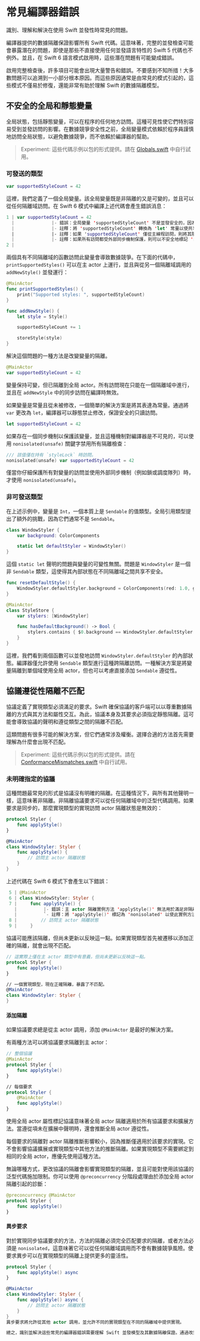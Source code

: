 # 常見編譯器錯誤

識別、理解和解決在使用 Swift 並發性時常見的問題。

編譯器提供的數據隔離保證影響所有 Swift 代碼。這意味著，完整的並發檢查可能會暴露潛在的問題，即使是那些不直接使用任何並發語言特性的 Swift 5 代碼也不例外。並且，在 Swift 6 語言模式啟用時，這些潛在問題有可能變成錯誤。

啟用完整檢查後，許多項目可能會出現大量警告和錯誤。不要感到不知所措！大多數問題可以追溯到一小部分根本原因。而這些原因通常是由常見的模式引起的，這些模式不僅易於修復，還能非常有助於理解 Swift 的數據隔離模型。

## 不安全的全局和靜態變量

全局狀態，包括靜態變量，可以在程序的任何地方訪問。這種可見性使它們特別容易受到並發訪問的影響。在數據競爭安全性之前，全局變量模式依賴於程序員謹慎地訪問全局狀態，以避免數據競爭，而不依賴於編譯器的幫助。

> Experiment: 這些代碼示例以包的形式提供。請在 [Globals.swift][Globals] 中自行試用。

[Globals]: https://github.com/apple/swift-migration-guide/blob/main/Sources/Examples/Globals.swift

### 可發送的類型

```swift
var supportedStyleCount = 42
```

這裡，我們定義了一個全局變量。該全局變量既是非隔離的又是可變的，並且可以從任何隔離域訪問。在 Swift 6 模式中編譯上述代碼會產生錯誤消息：

```swift
1 | var supportedStyleCount = 42
  |              |- 錯誤：全局變量 'supportedStyleCount' 不是並發安全的，因為它是非隔離的全局共享可變狀態
  |              |- 註釋：將 'supportedStyleCount' 轉換為 'let' 常量以使共享狀態不可變
  |              |- 註釋：如果 'supportedStyleCount' 僅從主線程訪問，則將其限制為主 actor
  |              |- 註釋：如果所有訪問都受外部同步機制保護，則可以不安全地標記 'supportedStyleCount' 為並發安全
2 |
```

兩個具有不同隔離域的函數訪問此變量會導致數據競爭。在下面的代碼中，`printSupportedStyles()` 可以在主 actor 上運行，並且與從另一個隔離域調用的 `addNewStyle()` 並發運行：

```swift
@MainActor
func printSupportedStyles() {
    print("Supported styles: ", supportedStyleCount)
}

func addNewStyle() {
    let style = Style()

    supportedStyleCount += 1

    storeStyle(style)
}
```

解決這個問題的一種方法是改變變量的隔離。

```swift
@MainActor
var supportedStyleCount = 42
```

變量保持可變，但已隔離到全局 actor。所有訪問現在只能在一個隔離域中進行，並且在 `addNewStyle` 中的同步訪問在編譯時無效。

如果變量是常量且從未被修改，一個簡單的解決方案是將其表達為常量。通過將 `var` 更改為 `let`，編譯器可以靜態禁止修改，保證安全的只讀訪問。

```swift
let supportedStyleCount = 42
```
如果存在一個同步機制以保護該變量，並且這種機制對編譯器是不可見的，可以使用 `nonisolated(unsafe)` 關鍵字禁用所有隔離檢查：

```swift
/// 該值僅在持有 `styleLock` 時訪問。
nonisolated(unsafe) var supportedStyleCount = 42
```

僅當你仔細保護所有對變量的訪問並使用外部同步機制（例如鎖或調度隊列）時，才使用 `nonisolated(unsafe)`。

### 非可發送類型

在上述示例中，變量是 `Int`，一個本質上是 `Sendable` 的值類型。全局引用類型提出了額外的挑戰，因為它們通常不是 `Sendable`。

```swift
class WindowStyler {
    var background: ColorComponents

    static let defaultStyler = WindowStyler()
}
```

這個 `static let` 聲明的問題與變量的可變性無關。問題是 `WindowStyler` 是一個非 `Sendable` 類型，這使得其內部狀態在不同隔離域之間共享不安全。

```swift
func resetDefaultStyle() {
    WindowStyler.defaultStyler.background = ColorComponents(red: 1.0, green: 1.0, blue: 1.0)
}

@MainActor
class StyleStore {
    var stylers: [WindowStyler]

    func hasDefaultBackground() -> Bool {
        stylers.contains { $0.background == WindowStyler.defaultStyler.background }
    }
}
```

這裡，我們看到兩個函數可以並發地訪問 `WindowStyler.defaultStyler` 的內部狀態。編譯器僅允許使用 `Sendable` 類型進行這種跨隔離訪問。一種解決方案是將變量隔離到單個域使用全局 actor，但也可以考慮直接添加 `Sendable` 遵從性。

## 協議遵從性隔離不匹配

協議定義了實現類型必須滿足的要求。Swift 確保協議的客戶端可以以尊重數據隔離的方式與其方法和屬性交互。為此，協議本身及其要求必須指定靜態隔離。這可能會導致協議的聲明和遵從類型之間的隔離不匹配。

這類問題有很多可能的解決方案，但它們通常涉及權衡。選擇合適的方法首先需要理解為什麼會出現不匹配。

> Experiment: 這些代碼示例以包的形式提供。請在 [ConformanceMismatches.swift][ConformanceMismatches] 中自行試用。

[ConformanceMismatches]: https://github.com/apple/swift-migration-guide/blob/main/Sources/Examples/ConformanceMismatches.swift

### 未明確指定的協議

這種問題最常見的形式是協議沒有明確的隔離。在這種情況下，與所有其他聲明一樣，這意味著非隔離。非隔離協議要求可以從任何隔離域中的泛型代碼調用。如果要求是同步的，那麼實現類型的實現訪問 actor 隔離狀態是無效的：

```swift
protocol Styler {
    func applyStyle()
}

@MainActor
class WindowStyler: Styler {
    func applyStyle() {
        // 訪問主 actor 隔離狀態
    }
}
```

上述代碼在 Swift 6 模式下會產生以下錯誤：

```swift
 5 | @MainActor
 6 | class WindowStyler: Styler {
 7 |     func applyStyle() {
   |          |- 錯誤：主 actor 隔離實例方法 'applyStyle()' 無法用於滿足非隔離協議要求
   |          `- 註釋：將 'applyStyle()' 標記為 'nonisolated' 以使此實例方法不隔離到 actor
 8 |         // 訪問主 actor 隔離狀態
 9 |     }
```

協議可能應該隔離，但尚未更新以反映這一點。如果實現類型首先被遷移以添加正確的隔離，就會出現不匹配。

```swift
// 這實際上僅在主 actor 類型中有意義，但尚未更新以反映這一點。
protocol Styler {
    func applyStyle()
}

// 一個實現類型，現在正確隔離，暴露了不匹配。
@MainActor
class WindowStyler: Styler {
}
```

#### 添加隔離

如果協議要求總是從主 actor 調用，添加 `@MainActor` 是最好的解決方案。

有兩種方法可以將協議要求隔離到主 actor：

```swift
// 整個協議
@MainActor
protocol Styler {
    func applyStyle()
}

// 每個要求
protocol Styler {
    @MainActor
    func applyStyle()
}
```

使用全局 actor 屬性標記協議意味著全局 actor 隔離適用於所有協議要求和擴展方法。當遵從項未在擴展中聲明時，還會推斷全局 actor 遵從性。

每個要求的隔離對 actor 隔離推斷影響較小，因為推斷僅適用於該要求的實現。它不會影響協議擴展或實現類型中其他方法的推斷隔離。如果實現類型不需要綁定到相同的全局 actor，應優先使用這種方法。

無論哪種方式，更改協議的隔離會影響實現類型的隔離，並且可能對使用該協議的泛型代碼施加限制。你可以使用 `@preconcurrency` 分階段處理由於添加全局 actor 隔離引起的診斷：

```swift
@preconcurrency @MainActor
protocol Styler {
    func applyStyle()
}
```

#### 異步要求

對於實現同步協議要求的方法，方法的隔離必須完全匹配要求的隔離，或者方法必須是 `nonisolated`，這意味著它可以從任何隔離域調用而不會有數據競爭風險。使要求異步可以在實現類型的隔離上提供更多的靈活性。

```swift
protocol Styler {
    func applyStyle() async
}

@MainActor
class WindowStyler: Styler {
    func applyStyle() async {
        // 訪問主 actor 隔離狀態
    }
}
異步要求將允許從其他 actor 調用，並允許不同的實現類型在不同的隔離域中提供實現。

總之，識別並解決這些常見的編譯器錯誤需要理解 Swift 並發模型及其數據隔離保證。通過改變變量的隔離，確保協議和其實現的一致性，並正確地處理不同隔離域之間的數據共享，可以有效地解決大多數問題。